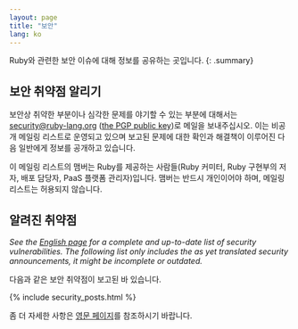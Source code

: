 ```yaml
---
layout: page
title: "보안"
lang: ko
---
```


Ruby와 관련한 보안 이슈에 대해 정보를 공유하는 곳입니다.
{: .summary}

## 보안 취약점 알리기

보안상 취약한 부분이나 심각한 문제를 야기할 수 있는 부분에 대해서는
security@ruby-lang.org ([the PGP public key](/security.asc))로 메일을 보내주십시오. 이는
비공개 메일링 리스트로 운영되고 있으며 보고된 문제에 대한 확인과 해결책이 이루어진 다음 일반에게 정보를 공개하고 있습니다.

이 메일링 리스트의 맴버는 Ruby를 제공하는 사람들(Ruby 커미터, Ruby 구현부의
저자, 배포 담당자, PaaS 플랫폼 관리자)입니다.
맴버는 반드시 개인이어야 하며, 메일링 리스트는 허용되지 않습니다.

## 알려진 취약점

_See the [English page](/en/security/) for a complete and up-to-date
list of security vulnerabilities.
The following list only includes the as yet translated
security announcements, it might be incomplete or outdated._

다음과 같은 보안 취약점이 보고된 바 있습니다.

{% include security_posts.html %}

좀 더 자세한 사항은 [영문 페이지](/en/security/)를 참조하시기 바랍니다.
